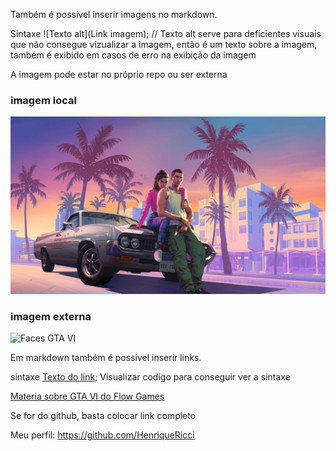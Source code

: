 Também é possivel inserir imagens no markdown. 

Sintaxe ![Texto alt](Link imagem); // Texto alt serve para deficientes visuais que não consegue vizualizar a imagem, então é um texto sobre a imagem, também é exibido em casos de erro na exibição da imagem

A imagem pode estar no próprio repo ou ser externa

### imagem local

![Logo GTA VI](img/GTA%20VI.jpeg)


### imagem externa

![Faces GTA VI](https://flowgames.gg/wp-content/uploads/2023/05/Captura-de-tela-2023-05-31-120459.png)


Em markdown também é possivel inserir links. 

sintaxe [Texto do link](link); Visualizar codígo para conseguir ver a sintaxe


[Materia sobre GTA VI do Flow Games](https://flowgames.gg/trailer-gta-6-chegando-o-que-queremos-ver-nele/)

Se for do github, basta colocar link completo

Meu perfil: https://github.com/HenriqueRicci

